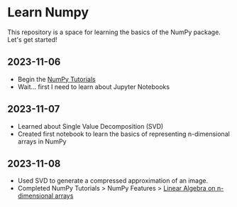 # Learn Numpy
This repository is a space for learning the basics of the NumPy package. Let's get started!

## 2023-11-06
- Begin the [NumPy Tutorials](https://numpy.org/numpy-tutorials/index.html#)
- Wait... first I need to learn about Jupyter Notebooks

## 2023-11-07
- Learned about Single Value Decomposition (SVD)
- Created first notebook to learn the basics of representing n-dimensional arrays in NumPy

## 2023-11-08
- Used SVD to generate a compressed approximation of an image.
- Completed NumPy Tutorials > NumPy Features > [Linear Algebra on n-dimensional arrays](https://numpy.org/numpy-tutorials/content/tutorial-svd.html)
